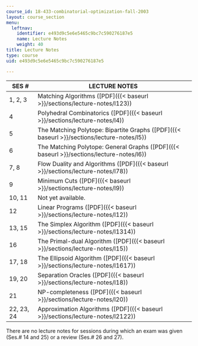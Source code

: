 ```yaml
---
course_id: 18-433-combinatorial-optimization-fall-2003
layout: course_section
menu:
  leftnav:
    identifier: e493d9c5e6e5465c9bc7c590276187e5
    name: Lecture Notes
    weight: 40
title: Lecture Notes
type: course
uid: e493d9c5e6e5465c9bc7c590276187e5

---
```


| SES # | LECTURE NOTES |
| --- | --- |
| 1, 2, 3 | Matching Algorithms ([PDF]({{< baseurl >}}/sections/lecture-notes/l123)) |
| 4 | Polyhedral Combinatorics ([PDF]({{< baseurl >}}/sections/lecture-notes/l4)) |
| 5 | The Matching Polytope: Bipartite Graphs ([PDF]({{< baseurl >}}/sections/lecture-notes/l5)) |
| 6 | The Matching Polytope: General Graphs ([PDF]({{< baseurl >}}/sections/lecture-notes/l6)) |
| 7, 8 | Flow Duality and Algorithms ([PDF]({{< baseurl >}}/sections/lecture-notes/l78)) |
| 9 | Minimum Cuts ([PDF]({{< baseurl >}}/sections/lecture-notes/l9)) |
| 10, 11 | Not yet available. |
| 12 | Linear Programs ([PDF]({{< baseurl >}}/sections/lecture-notes/l12)) |
| 13, 15 | The Simplex Algorithm ([PDF]({{< baseurl >}}/sections/lecture-notes/l1314)) |
| 16 | The Primal-dual Algorithm ([PDF]({{< baseurl >}}/sections/lecture-notes/l15)) |
| 17, 18 | The Ellipsoid Algorithm ([PDF]({{< baseurl >}}/sections/lecture-notes/l1617)) |
| 19, 20 | Separation Oracles ([PDF]({{< baseurl >}}/sections/lecture-notes/l18)) |
| 21 | NP-completeness ([PDF]({{< baseurl >}}/sections/lecture-notes/l20)) |
| 22, 23, 24 | Approximation Algorithms ([PDF]({{< baseurl >}}/sections/lecture-notes/l2122)) 

There are no lecture notes for sessions during which an exam was given (Ses.# 14 and 25) or a review (Ses.# 26 and 27).